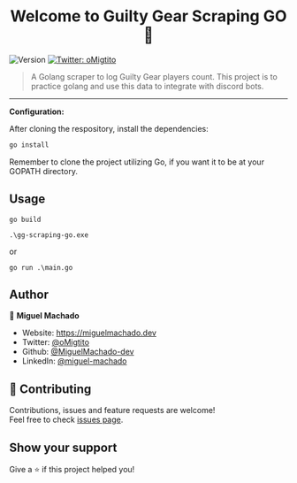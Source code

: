 <h1 align="center">Welcome to Guilty Gear Scraping GO 👋</h1>
<p>
  <img alt="Version" src="https://img.shields.io/badge/version-1.0.0-blue.svg?cacheSeconds=2592000" />
  <a href="https://twitter.com/oMigtito" target="_blank">
    <img alt="Twitter: oMigtito" src="https://img.shields.io/twitter/follow/oMigtito.svg?style=social" />
  </a>
</p>

> A Golang scraper to log Guilty Gear players count. This project is to practice golang and use this data to integrate with discord bots.

---
**Configuration:**

After cloning the respository, install the dependencies:

```sh
go install
```

Remember to clone the project utilizing Go, if you want it to be at your GOPATH directory.

## Usage

```
go build

.\gg-scraping-go.exe
```
or
```
go run .\main.go
```

## Author

👤 **Miguel Machado**

* Website: https://miguelmachado.dev
* Twitter: [@oMigtito](https://twitter.com/oMigtito)
* Github: [@MiguelMachado-dev](https://github.com/MiguelMachado-dev)
* LinkedIn: [@miguel-machado](https://linkedin.com/in/miguel-machado)

## 🤝 Contributing

Contributions, issues and feature requests are welcome!<br />Feel free to check [issues page](https://github.com/MiguelMachado-dev/ReactToDoList/issues).

## Show your support

Give a ⭐️ if this project helped you!

